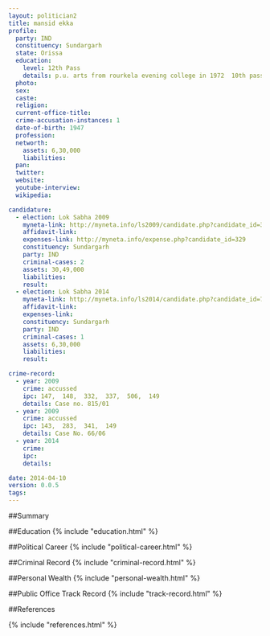 ```yaml
---
layout: politician2
title: mansid ekka
profile: 
  party: IND
  constituency: Sundargarh
  state: Orissa
  education: 
    level: 12th Pass
    details: p.u. arts from rourkela evening college in 1972  10th passed from high school certificate(private) from board of sec. edu. odisha in 1968
  photo: 
  sex: 
  caste: 
  religion: 
  current-office-title: 
  crime-accusation-instances: 1
  date-of-birth: 1947
  profession: 
  networth: 
    assets: 6,30,000
    liabilities: 
  pan: 
  twitter: 
  website: 
  youtube-interview: 
  wikipedia: 

candidature: 
  - election: Lok Sabha 2009
    myneta-link: http://myneta.info/ls2009/candidate.php?candidate_id=329
    affidavit-link: 
    expenses-link: http://myneta.info/expense.php?candidate_id=329
    constituency: Sundargarh 
    party: IND
    criminal-cases: 2
    assets: 30,49,000
    liabilities: 
    result:  
  - election: Lok Sabha 2014
    myneta-link: http://myneta.info/ls2014/candidate.php?candidate_id=799
    affidavit-link: 
    expenses-link: 
    constituency: Sundargarh 
    party: IND
    criminal-cases: 1
    assets: 6,30,000
    liabilities: 
    result:  

crime-record: 
  - year: 2009
    crime: accussed
    ipc: 147,  148,  332,  337,  506,  149
    details: Case no. 815/01 
  - year: 2009
    crime: accussed
    ipc: 143,  283,  341,  149
    details: Case No. 66/06 
  - year: 2014
    crime: 
    ipc: 
    details:  

date: 2014-04-10
version: 0.0.5
tags: 
---
```


##Summary


##Education
{% include "education.html" %}


##Political Career
{% include "political-career.html" %}


##Criminal Record
{% include "criminal-record.html" %}


##Personal Wealth
{% include "personal-wealth.html" %}


##Public Office Track Record
{% include "track-record.html" %}


##References


{% include "references.html" %}
